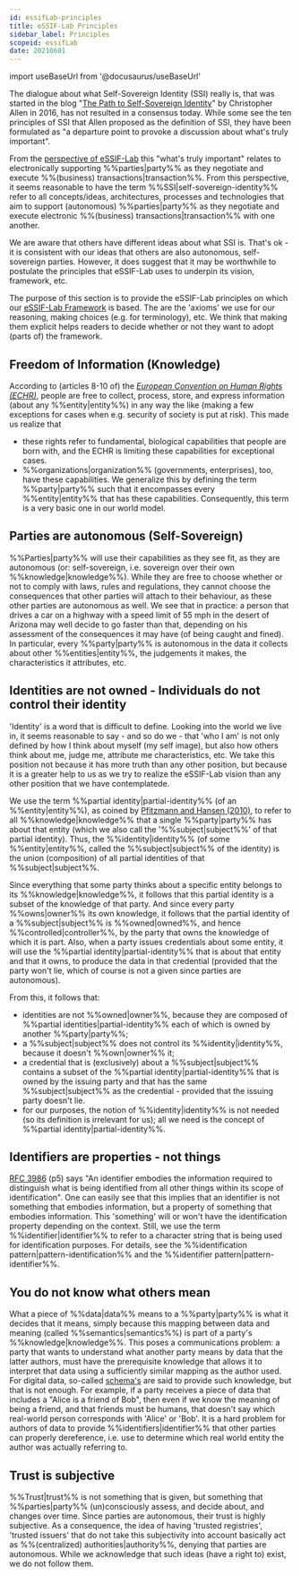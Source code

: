 ```yaml
---
id: essifLab-principles
title: eSSIF-Lab Principles
sidebar_label: Principles
scopeid: essifLab
date: 20210601
---
```


import useBaseUrl from '@docusaurus/useBaseUrl'

The dialogue about what Self-Sovereign Identity (SSI) really is, that was started in the blog "[The Path to Self-Sovereign Identity](http://www.lifewithalacrity.com/2016/04/the-path-to-self-soverereign-identity.html)" by Christopher Allen in 2016, has not resulted in a consensus today. While some see the ten principles of SSI that Allen proposed as the definition of SSI, they have been formulated as "a departure point to provoke a discussion about what's truly important".

From the [perspective of eSSIF-Lab](essifLab-vision) this "what's truly important" relates to electronically supporting %%parties|party%% as they negotiate and execute %%(business) transactions|transaction%%. From this perspective, it seems reasonable to have the term %%SSI|self-sovereign-identity%% refer to all concepts/ideas, architectures, processes and technologies that aim to support (autonomous) %%parties|party%% as they negotiate and execute electronic %%(business) transactions|transaction%% with one another.

We are aware that others have different ideas about what SSI is. That's ok - it is consistent with our ideas that others are also autonomous, self-sovereign parties. However, it does suggest that it may be worthwhile to postulate the principles that eSSIF-Lab uses to underpin its vision, framework, etc.

The purpose of this section is to provide the eSSIF-Lab principles on which our [eSSIF-Lab Framework](essifLab-fw) is based. The are the 'axioms' we use for our reasoning, making choices (e.g. for terminology), etc. We think that making them explicit helps readers to decide whether or not they want to adopt (parts of) the framework.

## Freedom of Information (Knowledge)

According to (articles 8-10 of) the [*European Convention on Human Rights (ECHR)*](https://www.echr.coe.int/Pages/home.aspx?p=basictexts/convention), people are free to collect, process, store, and express information (about any %%entity|entity%%) in any way the like (making a few exceptions for cases when e.g. security of society is put at risk). This made us realize that
  - these rights refer to fundamental, biological capabilities that people are born with, and the ECHR is limiting these capabilities for exceptional cases.
  - %%organizations|organization%% (governments, enterprises), too, have these capabilities.
We generalize this by defining the term %%party|party%% such that it encompasses every %%entity|entity%% that has these capabilities. Consequently, this term is a very basic one in our world model.

## Parties are autonomous (Self-Sovereign)

%%Parties|party%% will use their capabilities as they see fit, as they are autonomous (or: self-sovereign, i.e. sovereign over their own %%knowledge|knowledge%%). While they are free to choose whether or not to comply with laws, rules and regulations, they cannot choose the consequences that other parties will attach to their behaviour, as these other parties are autonomous as well. We see that in practice: a person that drives a car on a highway with a speed limit of 55 mph in the desert of Arizona may well decide to go faster than that, depending on his assessment of the consequences it may have (of being caught and fined). In particular, every %%party|party%% is autonomous in the data it collects about other %%entities|entity%%, the judgements it makes, the characteristics it attributes, etc.

## Identities are not owned - Individuals do not control their identity

'Identity' is a word that is difficult to define. Looking into the world we live in, it seems reasonable to say - and so do we - that 'who I am' is not only defined by how I think about myself (my self image), but also how others think about me, judge me, attribute me characteristics, etc. We take this position not because it has more truth than any other position, but because it is a greater help to us as we try to realize the eSSIF-Lab vision than any other position that we have contemplatede.

We use the term %%partial identity|partial-identity%% (of an %%entity|entity%%), as coined by [Pfitzmann and Hansen (2010)](https://dud.inf.tu-dresden.de/literatur/Anon_Terminology_v0.34.pdf), to refer to all %%knowledge|knowledge%% that a single %%party|party%% has about that entity (which we also call the '%%subject|subject%%' of that partial identity). Thus, the %%identity|identity%% (of some %%entity|entity%%, called the %%subject|subject%% of the identity) is the union (composition) of all partial identities of that %%subject|subject%%.

Since everything that some party thinks about a specific entity belongs to its %%knowledge|knowledge%%, it follows that this partial identity is a subset of the knowledge of that party. And since every party %%owns|owner%% its own knowledge, it follows that the partial identity of a %%subject|subject%% is %%owned|owned%%, and hence %%controlled|controller%%, by the party that owns the knowledge of which it is part. Also, when a party issues credentials about some entity, it will use the %%partial identity|partial-identity%% that is about that entity and that it owns, to produce the data in that credential (provided that the party won't lie, which of course is not a given since parties are autonomous).

From this, it follows that:
- identities are not %%owned|owner%%, because they are composed of %%partial identities|partial-identity%% each of which is owned by another %%party|party%%;
- a %%subject|subject%% does not control its %%identity|identity%%, because it doesn't %%own|owner%% it;
- a credential that is (exclusively) about a %%subject|subject%% contains a subset of the %%partial identity|partial-identity%% that is owned by the issuing party and that has the same %%subject|subject%% as the credential - provided that the issuing party doesn't lie.
- for our purposes, the notion of %%identity|identity%% is not needed (so its definition is irrelevant for us); all we need is the concept of %%partial identity|partial-identity%%.

## Identifiers are properties - not things

[RFC 3986](https://datatracker.ietf.org/doc/html/rfc3986#section-1.1) (p5) says "An identifier embodies the information required to distinguish what is being identified from all other things within its scope of identification". One can easily see that this implies that an identifier is not something that embodies information, but a property of something that embodies information. This 'something' will or won't have the identification property depending on the context. Still, we use the term %%identifier|identifier%% to refer to a character string that is being used for identification purposes. For details, see the %%identification pattern|pattern-identification%% and the %%identifier pattern|pattern-identifier%%.

## You do not know what others mean

What a piece of %%data|data%% means to a %%party|party%% is what it decides that it means, simply because this mapping between data and meaning (called %%semantics|semantics%%) is part of a party's %%knowledge|knowledge%%. This poses a communications problem: a party that wants to understand what another party means by data that the latter authors, must have the prerequisite knowledge that allows it to interpret that data using a sufficiently similar mapping as the author used. For digital data, so-called [schema's](https://en.wiktionary.org/wiki/schema) are said to provide such knowledge, but that is not enough. For example, if a party receives a piece of data that includes a "Alice is a friend of Bob", then even if we know the meaning of being a friend, and that friends must be humans, that doesn't say which real-world person corresponds with 'Alice' or 'Bob'. It is a hard problem for authors of data to provide %%identifiers|identifier%% that other parties can properly dereference, i.e. use to determine which real world entity the author was actually referring to.

## Trust is subjective

%%Trust|trust%% is not something that is given, but something that %%parties|party%% (un)consciously assess, and decide about, and changes over time. Since parties are autonomous, their trust is highly subjective. As a consequence, the idea of having 'trusted registries', 'trusted issuers' that do not take this subjectivity into account basically act as %%(centralized) authorities|authority%%, denying that parties are autonomous. While we acknowledge that such ideas (have a right to) exist, we do not follow them.